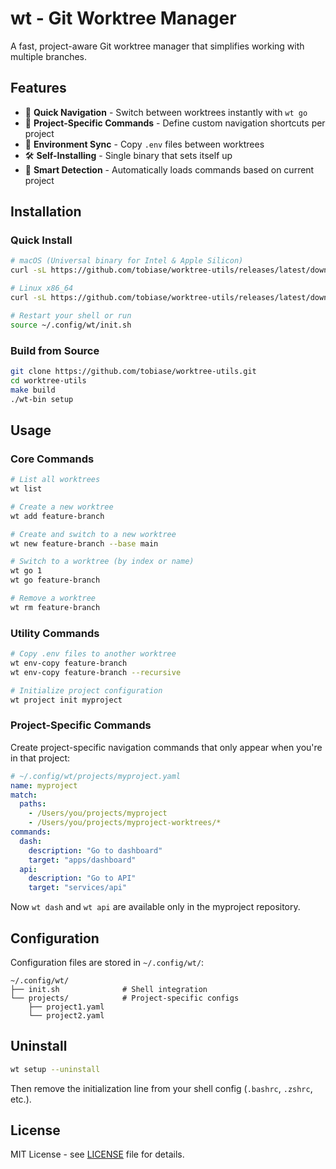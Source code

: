 # wt - Git Worktree Manager

A fast, project-aware Git worktree manager that simplifies working with multiple branches.

## Features

- 🚀 **Quick Navigation** - Switch between worktrees instantly with `wt go`
- 📁 **Project-Specific Commands** - Define custom navigation shortcuts per project
- 🔄 **Environment Sync** - Copy `.env` files between worktrees
- 🛠️ **Self-Installing** - Single binary that sets itself up
- 🎯 **Smart Detection** - Automatically loads commands based on current project

## Installation

### Quick Install

```bash
# macOS (Universal binary for Intel & Apple Silicon)
curl -sL https://github.com/tobiase/worktree-utils/releases/latest/download/wt_v0.3.0_Darwin_all.tar.gz | tar xz && ./wt_v0.3.0_Darwin_all/wt-bin setup

# Linux x86_64
curl -sL https://github.com/tobiase/worktree-utils/releases/latest/download/wt_v0.3.0_Linux_x86_64.tar.gz | tar xz && ./wt_v0.3.0_Linux_x86_64/wt-bin setup

# Restart your shell or run
source ~/.config/wt/init.sh
```

### Build from Source

```bash
git clone https://github.com/tobiase/worktree-utils.git
cd worktree-utils
make build
./wt-bin setup
```

## Usage

### Core Commands

```bash
# List all worktrees
wt list

# Create a new worktree
wt add feature-branch

# Create and switch to a new worktree
wt new feature-branch --base main

# Switch to a worktree (by index or name)
wt go 1
wt go feature-branch

# Remove a worktree
wt rm feature-branch
```

### Utility Commands

```bash
# Copy .env files to another worktree
wt env-copy feature-branch
wt env-copy feature-branch --recursive

# Initialize project configuration
wt project init myproject
```

### Project-Specific Commands

Create project-specific navigation commands that only appear when you're in that project:

```yaml
# ~/.config/wt/projects/myproject.yaml
name: myproject
match:
  paths:
    - /Users/you/projects/myproject
    - /Users/you/projects/myproject-worktrees/*
commands:
  dash:
    description: "Go to dashboard"
    target: "apps/dashboard"
  api:
    description: "Go to API"  
    target: "services/api"
```

Now `wt dash` and `wt api` are available only in the myproject repository.

## Configuration

Configuration files are stored in `~/.config/wt/`:

```
~/.config/wt/
├── init.sh              # Shell integration
└── projects/            # Project-specific configs
    ├── project1.yaml
    └── project2.yaml
```

## Uninstall

```bash
wt setup --uninstall
```

Then remove the initialization line from your shell config (`.bashrc`, `.zshrc`, etc.).

## License

MIT License - see [LICENSE](LICENSE) file for details.